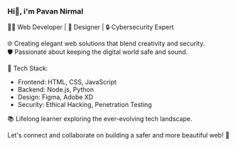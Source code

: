 ### Hi👋, i'm Pavan Nirmal

👨‍💻 Web Developer | 🎨 Designer | 🔒 Cybersecurity Expert

🌐 Creating elegant web solutions that blend creativity and security.<br>
🛡️ Passionate about keeping the digital world safe and sound.

🔧 Tech Stack:
- Frontend: HTML, CSS, JavaScript
- Backend: Node.js, Python
- Design: Figma, Adobe XD
- Security: Ethical Hacking, Penetration Testing

📚 Lifelong learner exploring the ever-evolving tech landscape.

Let's connect and collaborate on building a safer and more beautiful web! 🚀

